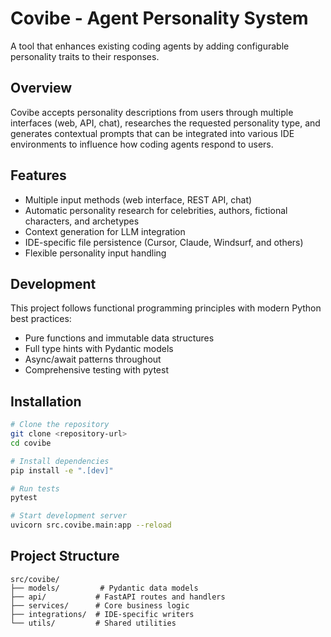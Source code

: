 # Covibe - Agent Personality System

A tool that enhances existing coding agents by adding configurable personality traits to their responses.

## Overview

Covibe accepts personality descriptions from users through multiple interfaces (web, API, chat), researches the requested personality type, and generates contextual prompts that can be integrated into various IDE environments to influence how coding agents respond to users.

## Features

- Multiple input methods (web interface, REST API, chat)
- Automatic personality research for celebrities, authors, fictional characters, and archetypes
- Context generation for LLM integration
- IDE-specific file persistence (Cursor, Claude, Windsurf, and others)
- Flexible personality input handling

## Development

This project follows functional programming principles with modern Python best practices:

- Pure functions and immutable data structures
- Full type hints with Pydantic models
- Async/await patterns throughout
- Comprehensive testing with pytest

## Installation

```bash
# Clone the repository
git clone <repository-url>
cd covibe

# Install dependencies
pip install -e ".[dev]"

# Run tests
pytest

# Start development server
uvicorn src.covibe.main:app --reload
```

## Project Structure

```
src/covibe/
├── models/         # Pydantic data models
├── api/           # FastAPI routes and handlers
├── services/      # Core business logic
├── integrations/  # IDE-specific writers
└── utils/         # Shared utilities
```
